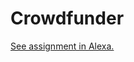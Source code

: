 # Crowdfunder

[See assignment in Alexa.](https://alexa.bitmaker.co/cohorts/67/assignments/2060/latest)
